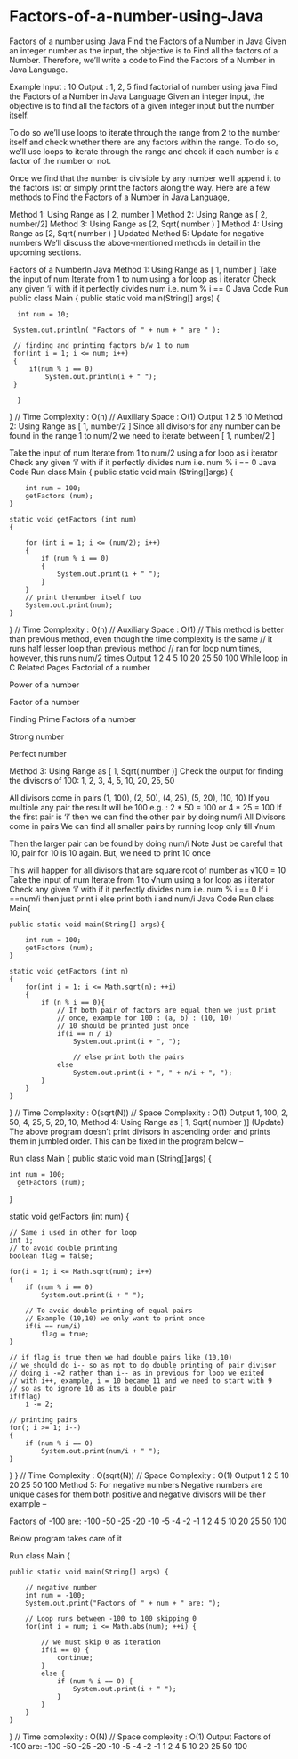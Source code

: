 # Factors-of-a-number-using-Java


Factors of a number using Java
Find the Factors of a Number in Java
Given an integer number as the input, the objective is to Find all the factors of a Number. Therefore, we’ll write a code to Find the Factors of a Number in Java Language.

Example
Input : 10
Output : 1, 2, 5
find factorial of number using java
Find the Factors of a Number in Java Language
Given an integer input, the objective is to find all the factors of a given integer input but the number itself.

To do so we’ll use loops to iterate through the range from 2 to the number itself and check whether there are any factors within the range. To do so, we’ll use loops to iterate through the range and check if each number is a factor of the number or not.

Once we find that the number is divisible by any number we’ll append it to the factors list or simply print the factors along the way. Here are a few methods to Find the Factors of a Number in Java Language,

Method 1: Using Range as [ 2, number ]
Method 2: Using Range as [ 2, number/2]
Method 3: Using Range as [2, Sqrt( number ) ]
Method 4: Using Range as [2, Sqrt( number ) ] Updated
Method 5: Update for negative numbers
We’ll discuss the above-mentioned methods in detail in the upcoming sections.

Factors of a NumberIn Java
Method 1: Using Range as [ 1, number ]
Take the input of num
Iterate from 1 to num using a for loop as i iterator
Check any given ‘i’ with if it perfectly divides num i.e. num % i == 0
Java Code
Run
public class Main
 {
      public static void main(String[] args) {

      int num = 10;

     System.out.println( "Factors of " + num + " are " );

     // finding and printing factors b/w 1 to num
     for(int i = 1; i <= num; i++)
     {
         if(num % i == 0)
             System.out.println(i + " "); 
     }

      }
 }
// Time Complexity : O(n) 
// Auxiliary Space : O(1)
Output
1 2 5 10
Method 2: Using Range as [ 1, number/2 ]
Since all divisors for any number can be found in the range 1 to num/2 we need to iterate between [ 1, number/2 ]

Take the input of num
Iterate from 1 to num/2 using a for loop as i iterator
Check any given ‘i’ with if it perfectly divides num i.e. num % i == 0
Java Code
Run
class Main
{
    public static void main (String[]args)
    {

        int num = 100;
        getFactors (num);
    }

    static void getFactors (int num)
    {

        for (int i = 1; i <= (num/2); i++)
        {
            if (num % i == 0)
            {
                System.out.print(i + " ");
            }
        }
		// print thenumber itself too
		System.out.print(num);
    }
}
// Time Complexity : O(n) 
// Auxiliary Space : O(1)
// This method is better than previous method, even though the time complexity is the same
// it runs half lesser loop than previous method
// ran for loop num times, however, this runs num/2 times
Output
1 2 4 5 10 20 25 50 100
While loop in C
Related Pages
Factorial of a number

Power of a number

Factor of a number

Finding Prime Factors of a number

Strong number

Perfect number

Method 3: Using Range as [ 1,  Sqrt( number )]
Check the output for finding the divisors of 100: 1, 2, 3, 4, 5, 10, 20, 25, 50

All divisors come in pairs (1, 100), (2, 50), (4, 25), (5, 20), (10, 10)
If you multiple any pair the result will be 100 e.g. : 2 * 50 = 100 or 4 * 25 = 100
If the first pair is ‘i’ then we can find the other pair by doing num/i
All Divisors come in pairs
We can find all smaller pairs by running loop only till √num

Then the larger pair can be found by doing num/i
Note
Just be careful that 10, pair for 10 is 10 again. But, we need to print 10 once

This will happen for all divisors that are square root of number as √100 = 10
Take the input of num
Iterate from 1 to √num using a for loop as i iterator
Check any given ‘i’ with if it perfectly divides num i.e. num % i == 0
If i ==num/i then just print i
else print both i and num/i
Java Code
Run
class Main{

    public static void main(String[] args){
        
        int num = 100;
        getFactors (num);
    }

    static void getFactors (int n)
    {
        for(int i = 1; i <= Math.sqrt(n); ++i)
        {
            if (n % i == 0){
                // If both pair of factors are equal then we just print
                // once, example for 100 : (a, b) : (10, 10)
                // 10 should be printed just once
                if(i == n / i)
                    System.out.print(i + ", ");

                    // else print both the pairs
                else
                    System.out.print(i + ", " + n/i + ", ");
            }
        }
    }
}
// Time Complexity : O(sqrt(N))
// Space Complexity : O(1)
Output
1, 100, 2, 50, 4, 25, 5, 20, 10, 
Method 4: Using Range as [ 1,  Sqrt( number )]  (Update)
The above program doesn’t print divisors in ascending order and prints them in jumbled order. This can be fixed in the program below –

Run
class Main
{
  public static void main (String[]args)
  {

    int num = 100;
      getFactors (num);
  }

  static void getFactors (int num)
  {

     
    // Same i used in other for loop
    int i;
    // to avoid double printing
    boolean flag = false;
    
    for(i = 1; i <= Math.sqrt(num); i++)
    {
        if (num % i == 0)
            System.out.print(i + " ");

        // To avoid double printing of equal pairs 
        // Example (10,10) we only want to print once 
        if(i == num/i) 
            flag = true; 
    } 

    // if flag is true then we had double pairs like (10,10) 
    // we should do i-- so as not to do double printing of pair divisor 
    // doing i -=2 rather than i-- as in previous for loop we exited 
    // with i++, example, i = 10 became 11 and we need to start with 9 
    // so as to ignore 10 as its a double pair 
    if(flag)
        i -= 2; 

    // printing pairs 
    for(; i >= 1; i--)
    {
        if (num % i == 0)
            System.out.print(num/i + " ");
    } 
  }
}
// Time Complexity : O(sqrt(N))
// Space Complexity : O(1)
Output
1 2 5 10 20 25 50 100
Method 5: For negative numbers
Negative numbers are unique cases for them both positive and negative divisors will be their example –

Factors of -100 are: -100 -50 -25 -20 -10 -5 -4 -2 -1 1 2 4 5 10 20 25 50 100

Below program takes care of it

Run
class Main {

    public static void main(String[] args) {

        // negative number
        int num = -100;
        System.out.print("Factors of " + num + " are: ");

        // Loop runs between -100 to 100 skipping 0
        for(int i = num; i <= Math.abs(num); ++i) {

            // we must skip 0 as iteration
            if(i == 0) {
                continue;
            }
            else {
                if (num % i == 0) {
                    System.out.print(i + " ");
                }
            }
        }
    }
}
// Time complexity : O(N)
// Space complexity : O(1)
Output
Factors of -100 are: -100 -50 -25 -20 -10 -5 -4 -2 -1 1 2 4 5 10 20 25 50 100 
